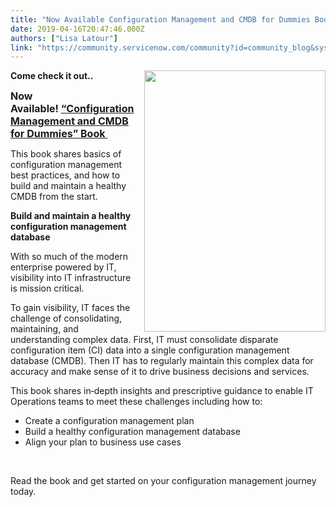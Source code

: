 ```yaml
---
title: "Now Available Configuration Management and CMDB for Dummies Book"
date: 2019-04-16T20:47:46.000Z
authors: ["Lisa Latour"]
link: "https://community.servicenow.com/community?id=community_blog&sys_id=9c6df39edb30fb4823f4a345ca96194a"
---
```

<p><img style="float: right; margin-left: 10px;" src="https://community.servicenow.com/72cc7f1adb30fb4823f4a345ca9619a8.iix" width="290" height="418" /><strong>Come check it out.. </strong></p>
<p><span style="font-size: 12pt;"><strong>Now Available! <a title="Configuration Management and CMDB for Dummies Book " href="https://www.servicenow.com/lpebk/configuration-management-and-cmdb-for-dummies.html?referenceSoruce&#61;community" target="_blank" rel="noopener noreferrer nofollow">“Configuration Management and CMDB for Dummies” Book </a></strong></span></p>
<p>This book shares basics of configuration management best practices, and how to build and maintain a healthy CMDB from the start.</p>
<p><strong>Build and maintain a healthy configuration management database</strong></p>
<p>With so much of the modern enterprise powered by IT, visibility into IT infrastructure is mission critical.</p>
<p>To gain visibility, IT faces the challenge of consolidating, maintaining, and understanding complex data. First, IT must consolidate disparate configuration item (CI) data into a single configuration management database (CMDB). Then IT has to regularly maintain this complex data for accuracy and make sense of it to drive business decisions and services.</p>
<p>This book shares in‑depth insights and prescriptive guidance to enable IT Operations teams to meet these challenges including how to:</p>
<ul><li>Create a configuration management plan</li><li>Build a healthy configuration management database</li><li>Align your plan to business use cases</li></ul>
<p> </p>
<p>Read the book and get started on your configuration management journey today.</p>
<p> </p>